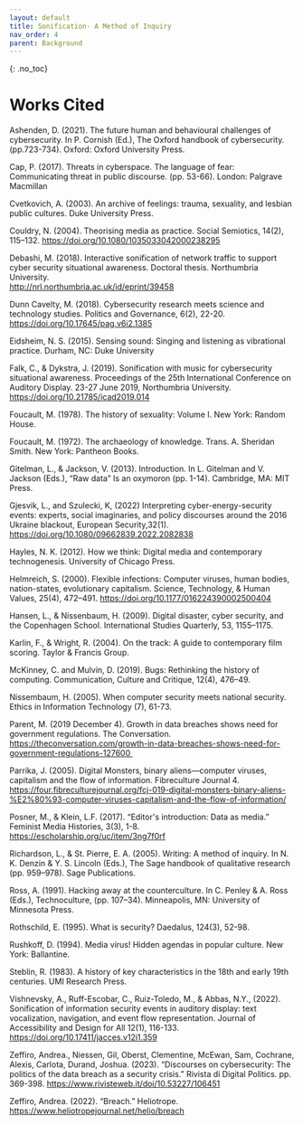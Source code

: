 ```yaml
---
layout: default
title: Sonification- A Method of Inquiry
nav_order: 4
parent: Background
---
```


<!-- 
This page is an example lesson template.
Add, edit, or remove any content below for the workshop in question. -->

<!-- Putting a {: .no_toc} above a header removes it from the table of contents -->

{: .no_toc}  
# Works Cited

Ashenden, D. (2021). The future human and behavioural challenges of cybersecurity. In P. Cornish (Ed.), The Oxford handbook of cybersecurity. (pp.723-734). Oxford: Oxford 	University Press. 

Cap, P. (2017). Threats in cyberspace. The language of fear: Communicating threat in public discourse. (pp. 53-66). London: Palgrave Macmillan 

Cvetkovich, A. (2003). An archive of feelings: trauma, sexuality, and lesbian public cultures. Duke University Press.   

Couldry, N. (2004). Theorising media as practice. Social Semiotics, 14(2), 115–132. https://doi.org/10.1080/1035033042000238295 

Debashi, M. (2018). Interactive sonification of network traffic to support cyber security situational awareness. Doctoral thesis. Northumbria University.  
http://nrl.northumbria.ac.uk/id/eprint/39458  

Dunn Cavelty, M. (2018). Cybersecurity research meets science and technology studies. Politics and Governance, 6(2), 22-20. https://doi.org/10.17645/pag.v6i2.1385 

Eidsheim, N. S. (2015). Sensing sound: Singing and listening as vibrational practice. Durham, NC: Duke University 

Falk, C., & Dykstra, J. (2019). Sonification with music for cybersecurity situational awareness. Proceedings of the 25th International Conference on Auditory Display. 23-27 June 2019, Northumbria University. https://doi.org/10.21785/icad2019.014  

Foucault, M. (1978). The history of sexuality: Volume I. New York: Random House.   

Foucault, M. (1972).  The archaeology of knowledge. Trans. A. Sheridan Smith. New York:  Pantheon Books. 

Gitelman, L., & Jackson, V. (2013). Introduction. In L. Gitelman and V. Jackson (Eds.), “Raw data” Is an oxymoron (pp. 1-14). Cambridge, MA: MIT Press. 

Gjesvik, L., and Szulecki, K, (2022) Interpreting cyber-energy-security events: experts, social imaginaries, and policy discourses around the 2016 Ukraine blackout, European Security,32(1). https://doi.org/10.1080/09662839.2022.2082838 

Hayles, N. K. (2012). How we think: Digital media and contemporary technogenesis. University of Chicago Press. 

Helmreich, S. (2000). Flexible infections: Computer viruses, human bodies, nation-states, evolutionary capitalism. Science, Technology, & Human Values, 25(4), 472–491. https://doi.org/10.1177/016224390002500404 

Hansen, L., & Nissenbaum, H. (2009). Digital disaster, cyber security, and the Copenhagen School. International Studies Quarterly, 53, 1155–1175. 

Karlin, F., & Wright, R. (2004). On the track: A guide to contemporary film scoring. Taylor & Francis Group. 

McKinney, C. and Mulvin, D. (2019). Bugs: Rethinking the history of computing.           Communication, Culture and Critique, 12(4), 476–49. 

Nissembaum, H. (2005). When computer security meets national security. Ethics in Information Technology (7), 61-73. 

Parent, M. (2019 December 4). Growth in data breaches shows need for government regulations. The Conversation. https://theconversation.com/growth-in-data-breaches-shows-need-for-government-regulations-127600  

Parrika, J. (2005). Digital Monsters, binary aliens—computer viruses, capitalism and the flow of information. Fibreculture Journal 4. https://four.fibreculturejournal.org/fcj-019-digital-monsters-binary-aliens-%E2%80%93-computer-viruses-capitalism-and-the-flow-of-information/  

Posner, M., & Klein, L.F. (2017). “Editor's introduction: Data as media.” Feminist Media Histories, 3(3), 1-8. https://escholarship.org/uc/item/3ng7f0rf  

Richardson, L., & St. Pierre, E. A. (2005). Writing: A method of inquiry. In N. K. Denzin & Y. S. Lincoln (Eds.), The Sage handbook of qualitative research (pp. 959–978). Sage Publications. 

Ross, A. (1991). Hacking away at the counterculture. In C. Penley & A. Ross (Eds.), 	Technoculture, (pp. 107–34). Minneapolis, MN: University of Minnesota Press. 
 
Rothschild, E. (1995). What is security? Daedalus, 124(3), 52-98. 

Rushkoff, D. (1994). Media virus! Hidden agendas in popular culture. New York: Ballantine.   

Steblin, R. (1983). A history of key characteristics in the 18th and early 19th centuries. UMI Research Press. 

Vishnevsky, A., Ruff-Escobar, C., Ruiz-Toledo, M., & Abbas, N.Y., (2022). Sonification of information security events in auditory display: text vocalization, navigation, and event flow representation. Journal of Accessibility and Design for All 12(1), 116-133. 
https://doi.org/10.17411/jacces.v12i1.359  

Zeffiro, Andrea., Niessen, Gil, Oberst, Clementine, McEwan, Sam, Cochrane, Alexis, Carlota, Durand, Joshua. (2023). “Discourses on cybersecurity: The politics of the data breach as a security crisis.” Rivista di Digital Politics. pp. 369-398. 
https://www.rivisteweb.it/doi/10.53227/106451 

Zeffiro, Andrea. (2022). “Breach.” Heliotrope. https://www.heliotropejournal.net/helio/breach 
